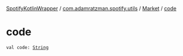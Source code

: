 [SpotifyKotlinWrapper](../../index.md) / [com.adamratzman.spotify.utils](../index.md) / [Market](index.md) / [code](./code.md)

# code

`val code: `[`String`](https://kotlinlang.org/api/latest/jvm/stdlib/kotlin/-string/index.html)
